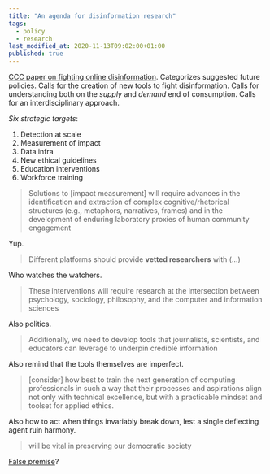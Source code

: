 ```yaml
---
title: "An agenda for disinformation research"
tags:
  - policy
  - research
last_modified_at: 2020-11-13T09:02:00+01:00
published: true
---
```



[CCC paper on fighting online disinformation](https://cra.org/ccc/wp-content/uploads/sites/2/2020/11/An-agenda-for-disinformation-research.pdf).
Categorizes suggested future policies.
Calls for the creation of new tools to fight disinformation.
Calls for understanding both on the *supply* and *demand* end of consumption.
Calls for an interdisciplinary approach.

*Six strategic targets*:
1. Detection at scale
2. Measurement of impact
3. Data infra
4. New ethical guidelines
5. Education interventions
6. Workforce training

> Solutions to [impact measurement] will require advances in the identification
> and extraction of complex cognitive/rhetorical structures (e.g., metaphors,
> narratives, frames) and in the development of enduring laboratory proxies of
> human community engagement

Yup.

> Different platforms should provide **vetted researchers** with (...)

Who watches the watchers.

> These interventions will require research at the intersection between
> psychology, sociology, philosophy, and the computer and information sciences

Also politics.

> Additionally, we need to develop tools that journalists, scientists, and
> educators can leverage to underpin credible information

Also remind that the tools themselves are imperfect.

> [consider] how best to train the next generation of computing professionals in
> such a way that their processes and aspirations align not only with technical
> excellence, but with a practicable mindset and toolset for applied ethics.

Also how to act when things invariably break down,
lest a single deflecting agent ruin harmony.

> will be vital in preserving our democratic society

[False premise](https://www.goodreads.com/de/book/show/30957274-against-elections)?

